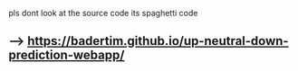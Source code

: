 pls dont look at the source code its spaghetti code
## --> https://badertim.github.io/up-neutral-down-prediction-webapp/
